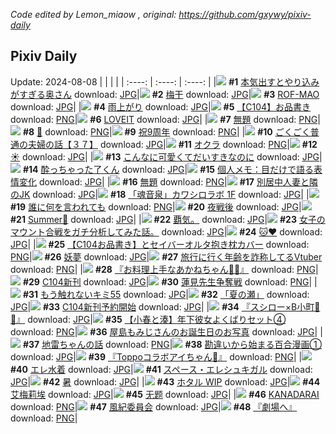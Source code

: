 *Code edited by Lemon_miaow , original: https://github.com/gxywy/pixiv-daily*
## Pixiv Daily 
Update: 2024-08-08
|      |      |      |
| :----: | :----: | :----: |
|![](https://pximg.lemonmiaow.xyz/c/240x480/img-master/img/2024/08/06/00/05/46/121218846_p0_master1200.jpg) **#1** [本気出すとやり込みがすぎる奥さん](https://www.pixiv.net/artworks/121218846) download: [JPG](https://pximg.lemonmiaow.xyz/img-original/img/2024/08/06/00/05/46/121218846_p0.jpg)|![](https://pximg.lemonmiaow.xyz/c/240x480/img-master/img/2024/08/06/07/30/03/121226026_p0_master1200.jpg) **#2** [梅干](https://www.pixiv.net/artworks/121226026) download: [JPG](https://pximg.lemonmiaow.xyz/img-original/img/2024/08/06/07/30/03/121226026_p0.jpg)|![](https://pximg.lemonmiaow.xyz/c/240x480/img-master/img/2024/08/07/00/00/13/121247336_p0_master1200.jpg) **#3** [ROF-MAO](https://www.pixiv.net/artworks/121247336) download: [JPG](https://pximg.lemonmiaow.xyz/img-original/img/2024/08/07/00/00/13/121247336_p0.jpg)|
|![](https://pximg.lemonmiaow.xyz/c/240x480/img-master/img/2024/08/07/00/00/13/121247338_p0_master1200.jpg) **#4** [雨上がり](https://www.pixiv.net/artworks/121247338) download: [JPG](https://pximg.lemonmiaow.xyz/img-original/img/2024/08/07/00/00/13/121247338_p0.jpg)|![](https://pximg.lemonmiaow.xyz/c/240x480/img-master/img/2024/08/06/00/00/39/121218460_p0_master1200.jpg) **#5** [【C104】お品書き](https://www.pixiv.net/artworks/121218460) download: [PNG](https://pximg.lemonmiaow.xyz/img-original/img/2024/08/06/00/00/39/121218460_p0.png)|![](https://pximg.lemonmiaow.xyz/c/240x480/img-master/img/2024/08/07/00/00/13/121247335_p0_master1200.jpg) **#6** [LOVEIT](https://www.pixiv.net/artworks/121247335) download: [JPG](https://pximg.lemonmiaow.xyz/img-original/img/2024/08/07/00/00/13/121247335_p0.jpg)|
|![](https://pximg.lemonmiaow.xyz/c/240x480/img-master/img/2024/08/06/00/16/40/121219264_p0_master1200.jpg) **#7** [無題](https://www.pixiv.net/artworks/121219264) download: [PNG](https://pximg.lemonmiaow.xyz/img-original/img/2024/08/06/00/16/40/121219264_p0.png)|![](https://pximg.lemonmiaow.xyz/c/240x480/img-master/img/2024/08/07/01/18/21/121250147_p0_master1200.jpg) **#8** [💫](https://www.pixiv.net/artworks/121250147) download: [PNG](https://pximg.lemonmiaow.xyz/img-original/img/2024/08/07/01/18/21/121250147_p0.png)|![](https://pximg.lemonmiaow.xyz/c/240x480/img-master/img/2024/08/06/17/00/04/121234882_p0_master1200.jpg) **#9** [祝9周年](https://www.pixiv.net/artworks/121234882) download: [PNG](https://pximg.lemonmiaow.xyz/img-original/img/2024/08/06/17/00/04/121234882_p0.png)|
|![](https://pximg.lemonmiaow.xyz/c/240x480/img-master/img/2024/08/06/17/00/07/121234900_p0_master1200.jpg) **#10** [ごくごく普通の夫婦の話【３７】](https://www.pixiv.net/artworks/121234900) download: [JPG](https://pximg.lemonmiaow.xyz/img-original/img/2024/08/06/17/00/07/121234900_p0.jpg)|![](https://pximg.lemonmiaow.xyz/c/240x480/img-master/img/2024/08/06/20/35/13/121240338_p0_master1200.jpg) **#11** [オクラ](https://www.pixiv.net/artworks/121240338) download: [PNG](https://pximg.lemonmiaow.xyz/img-original/img/2024/08/06/20/35/13/121240338_p0.png)|![](https://pximg.lemonmiaow.xyz/c/240x480/img-master/img/2024/08/06/02/27/17/121222428_p0_master1200.jpg) **#12** [☀](https://www.pixiv.net/artworks/121222428) download: [JPG](https://pximg.lemonmiaow.xyz/img-original/img/2024/08/06/02/27/17/121222428_p0.jpg)|
|![](https://pximg.lemonmiaow.xyz/c/240x480/img-master/img/2024/08/06/00/22/24/121219466_p0_master1200.jpg) **#13** [こんなに可愛くてだいすきなのに](https://www.pixiv.net/artworks/121219466) download: [JPG](https://pximg.lemonmiaow.xyz/img-original/img/2024/08/06/00/22/24/121219466_p0.jpg)|![](https://pximg.lemonmiaow.xyz/c/240x480/img-master/img/2024/08/07/00/01/14/121247537_p0_master1200.jpg) **#14** [酔っちゃった了くん](https://www.pixiv.net/artworks/121247537) download: [JPG](https://pximg.lemonmiaow.xyz/img-original/img/2024/08/07/00/01/14/121247537_p0.jpg)|![](https://pximg.lemonmiaow.xyz/c/240x480/img-master/img/2024/08/06/15/44/14/121224895_p0_master1200.jpg) **#15** [個人メモ：目だけで語る表情変化](https://www.pixiv.net/artworks/121224895) download: [JPG](https://pximg.lemonmiaow.xyz/img-original/img/2024/08/06/15/44/14/121224895_p0.jpg)|
|![](https://pximg.lemonmiaow.xyz/c/240x480/img-master/img/2024/08/06/00/15/55/121219238_p0_master1200.jpg) **#16** [無題](https://www.pixiv.net/artworks/121219238) download: [PNG](https://pximg.lemonmiaow.xyz/img-original/img/2024/08/06/00/15/55/121219238_p0.png)|![](https://pximg.lemonmiaow.xyz/c/240x480/img-master/img/2024/08/07/04/23/57/121252966_p0_master1200.jpg) **#17** [別居中人妻と隣のJK](https://www.pixiv.net/artworks/121252966) download: [JPG](https://pximg.lemonmiaow.xyz/img-original/img/2024/08/07/04/23/57/121252966_p0.jpg)|![](https://pximg.lemonmiaow.xyz/c/240x480/img-master/img/2024/08/06/12/00/11/121229823_p0_master1200.jpg) **#18** [「魂音泉」カワシロラボ 1F](https://www.pixiv.net/artworks/121229823) download: [JPG](https://pximg.lemonmiaow.xyz/img-original/img/2024/08/06/12/00/11/121229823_p0.jpg)|
|![](https://pximg.lemonmiaow.xyz/c/240x480/img-master/img/2024/08/07/00/01/15/121247539_p0_master1200.jpg) **#19** [誰に何を言われても](https://www.pixiv.net/artworks/121247539) download: [PNG](https://pximg.lemonmiaow.xyz/img-original/img/2024/08/07/00/01/15/121247539_p0.png)|![](https://pximg.lemonmiaow.xyz/c/240x480/img-master/img/2024/08/06/01/10/44/121220896_p0_master1200.jpg) **#20** [夜戦後](https://www.pixiv.net/artworks/121220896) download: [JPG](https://pximg.lemonmiaow.xyz/img-original/img/2024/08/06/01/10/44/121220896_p0.jpg)|![](https://pximg.lemonmiaow.xyz/c/240x480/img-master/img/2024/08/07/00/00/46/121247469_p0_master1200.jpg) **#21** [Summer🌻](https://www.pixiv.net/artworks/121247469) download: [JPG](https://pximg.lemonmiaow.xyz/img-original/img/2024/08/07/00/00/46/121247469_p0.jpg)|
|![](https://pximg.lemonmiaow.xyz/c/240x480/img-master/img/2024/08/07/03/42/01/121252540_p0_master1200.jpg) **#22** [覇気。](https://www.pixiv.net/artworks/121252540) download: [JPG](https://pximg.lemonmiaow.xyz/img-original/img/2024/08/07/03/42/01/121252540_p0.jpg)|![](https://pximg.lemonmiaow.xyz/c/240x480/img-master/img/2024/08/07/20/35/24/121270200_p0_master1200.jpg) **#23** [女子のマウント合戦をガチ分析してみた話。](https://www.pixiv.net/artworks/121270200) download: [JPG](https://pximg.lemonmiaow.xyz/img-original/img/2024/08/07/20/35/24/121270200_p0.jpg)|![](https://pximg.lemonmiaow.xyz/c/240x480/img-master/img/2024/08/06/00/00/13/121218363_p0_master1200.jpg) **#24** [🐱♥](https://www.pixiv.net/artworks/121218363) download: [JPG](https://pximg.lemonmiaow.xyz/img-original/img/2024/08/06/00/00/13/121218363_p0.jpg)|
|![](https://pximg.lemonmiaow.xyz/c/240x480/img-master/img/2024/08/06/00/00/51/121218498_p0_master1200.jpg) **#25** [【C104お品書き】とセイバーオルタ抱き枕カバー](https://www.pixiv.net/artworks/121218498) download: [PNG](https://pximg.lemonmiaow.xyz/img-original/img/2024/08/06/00/00/51/121218498_p0.png)|![](https://pximg.lemonmiaow.xyz/c/240x480/img-master/img/2024/08/06/01/26/44/121221279_p0_master1200.jpg) **#26** [妖夢](https://www.pixiv.net/artworks/121221279) download: [JPG](https://pximg.lemonmiaow.xyz/img-original/img/2024/08/06/01/26/44/121221279_p0.jpg)|![](https://pximg.lemonmiaow.xyz/c/240x480/img-master/img/2024/08/06/21/04/09/121241334_p0_master1200.jpg) **#27** [旅行に行く年齢を詐称してるVtuber](https://www.pixiv.net/artworks/121241334) download: [PNG](https://pximg.lemonmiaow.xyz/img-original/img/2024/08/06/21/04/09/121241334_p0.png)|
|![](https://pximg.lemonmiaow.xyz/c/240x480/img-master/img/2024/08/06/13/29/44/121231307_p0_master1200.jpg) **#28** [『お料理上手なあかねちゃん🥘🍳』](https://www.pixiv.net/artworks/121231307) download: [PNG](https://pximg.lemonmiaow.xyz/img-original/img/2024/08/06/13/29/44/121231307_p0.png)|![](https://pximg.lemonmiaow.xyz/c/240x480/img-master/img/2024/08/06/18/24/30/121236824_p0_master1200.jpg) **#29** [C104新刊](https://www.pixiv.net/artworks/121236824) download: [JPG](https://pximg.lemonmiaow.xyz/img-original/img/2024/08/06/18/24/30/121236824_p0.jpg)|![](https://pximg.lemonmiaow.xyz/c/240x480/img-master/img/2024/08/06/11/30/15/121229302_p0_master1200.jpg) **#30** [蓮見先生争奪戦](https://www.pixiv.net/artworks/121229302) download: [PNG](https://pximg.lemonmiaow.xyz/img-original/img/2024/08/06/11/30/15/121229302_p0.png)|
|![](https://pximg.lemonmiaow.xyz/c/240x480/img-master/img/2024/08/06/14/32/10/121232287_p0_master1200.jpg) **#31** [もう触れないキミ55](https://www.pixiv.net/artworks/121232287) download: [JPG](https://pximg.lemonmiaow.xyz/img-original/img/2024/08/06/14/32/10/121232287_p0.jpg)|![](https://pximg.lemonmiaow.xyz/c/240x480/img-master/img/2024/08/06/00/00/16/121218377_p0_master1200.jpg) **#32** [「夏の瀬」](https://www.pixiv.net/artworks/121218377) download: [JPG](https://pximg.lemonmiaow.xyz/img-original/img/2024/08/06/00/00/16/121218377_p0.jpg)|![](https://pximg.lemonmiaow.xyz/c/240x480/img-master/img/2024/08/06/14/20/40/121232101_p0_master1200.jpg) **#33** [C104新刊予約開始](https://www.pixiv.net/artworks/121232101) download: [JPG](https://pximg.lemonmiaow.xyz/img-original/img/2024/08/06/14/20/40/121232101_p0.jpg)|
|![](https://pximg.lemonmiaow.xyz/c/240x480/img-master/img/2024/08/06/13/18/27/121231118_p0_master1200.jpg) **#34** [『スシロー×B小町🍨🌟』](https://www.pixiv.net/artworks/121231118) download: [JPG](https://pximg.lemonmiaow.xyz/img-original/img/2024/08/06/13/18/27/121231118_p0.jpg)|![](https://pximg.lemonmiaow.xyz/c/240x480/img-master/img/2024/08/06/20/27/24/121240115_p0_master1200.jpg) **#35** [【小春と湊】年下彼女よくばりセット④](https://www.pixiv.net/artworks/121240115) download: [PNG](https://pximg.lemonmiaow.xyz/img-original/img/2024/08/06/20/27/24/121240115_p0.png)|![](https://pximg.lemonmiaow.xyz/c/240x480/img-master/img/2024/08/06/00/14/03/121219169_p0_master1200.jpg) **#36** [屋島もみじさんのお誕生日のお写真](https://www.pixiv.net/artworks/121219169) download: [JPG](https://pximg.lemonmiaow.xyz/img-original/img/2024/08/06/00/14/03/121219169_p0.jpg)|
|![](https://pximg.lemonmiaow.xyz/c/240x480/img-master/img/2024/08/06/18/08/53/121236441_p0_master1200.jpg) **#37** [地雷ちゃんの話](https://www.pixiv.net/artworks/121236441) download: [PNG](https://pximg.lemonmiaow.xyz/img-original/img/2024/08/06/18/08/53/121236441_p0.png)|![](https://pximg.lemonmiaow.xyz/c/240x480/img-master/img/2024/08/07/12/33/08/121259789_p0_master1200.jpg) **#38** [勘違いから始まる百合漫画①](https://www.pixiv.net/artworks/121259789) download: [JPG](https://pximg.lemonmiaow.xyz/img-original/img/2024/08/07/12/33/08/121259789_p0.jpg)|![](https://pximg.lemonmiaow.xyz/c/240x480/img-master/img/2024/08/06/13/23/12/121231201_p0_master1200.jpg) **#39** [『Toppoコラボアイちゃん🌟』](https://www.pixiv.net/artworks/121231201) download: [PNG](https://pximg.lemonmiaow.xyz/img-original/img/2024/08/06/13/23/12/121231201_p0.png)|
|![](https://pximg.lemonmiaow.xyz/c/240x480/img-master/img/2024/08/06/20/47/08/121240671_p0_master1200.jpg) **#40** [エレ水着](https://www.pixiv.net/artworks/121240671) download: [JPG](https://pximg.lemonmiaow.xyz/img-original/img/2024/08/06/20/47/08/121240671_p0.jpg)|![](https://pximg.lemonmiaow.xyz/c/240x480/img-master/img/2024/08/06/16/45/38/121234600_p0_master1200.jpg) **#41** [スペース・エレシュキガル](https://www.pixiv.net/artworks/121234600) download: [JPG](https://pximg.lemonmiaow.xyz/img-original/img/2024/08/06/16/45/38/121234600_p0.jpg)|![](https://pximg.lemonmiaow.xyz/c/240x480/img-master/img/2024/08/06/14/01/23/121231795_p0_master1200.jpg) **#42** [暑](https://www.pixiv.net/artworks/121231795) download: [JPG](https://pximg.lemonmiaow.xyz/img-original/img/2024/08/06/14/01/23/121231795_p0.jpg)|
|![](https://pximg.lemonmiaow.xyz/c/240x480/img-master/img/2024/08/06/10/58/06/121228809_p0_master1200.jpg) **#43** [ホタル WIP](https://www.pixiv.net/artworks/121228809) download: [JPG](https://pximg.lemonmiaow.xyz/img-original/img/2024/08/06/10/58/06/121228809_p0.jpg)|![](https://pximg.lemonmiaow.xyz/c/240x480/img-master/img/2024/08/06/20/13/14/121239740_p0_master1200.jpg) **#44** [艾梅莉埃](https://www.pixiv.net/artworks/121239740) download: [JPG](https://pximg.lemonmiaow.xyz/img-original/img/2024/08/06/20/13/14/121239740_p0.jpg)|![](https://pximg.lemonmiaow.xyz/c/240x480/img-master/img/2024/08/06/00/38/36/121219995_p0_master1200.jpg) **#45** [无题](https://www.pixiv.net/artworks/121219995) download: [JPG](https://pximg.lemonmiaow.xyz/img-original/img/2024/08/06/00/38/36/121219995_p0.jpg)|
|![](https://pximg.lemonmiaow.xyz/c/240x480/img-master/img/2024/08/06/19/03/21/121237846_p0_master1200.jpg) **#46** [KANADARAI](https://www.pixiv.net/artworks/121237846) download: [PNG](https://pximg.lemonmiaow.xyz/img-original/img/2024/08/06/19/03/21/121237846_p0.png)|![](https://pximg.lemonmiaow.xyz/c/240x480/img-master/img/2024/08/06/00/00/19/121218393_p0_master1200.jpg) **#47** [風紀委員会](https://www.pixiv.net/artworks/121218393) download: [JPG](https://pximg.lemonmiaow.xyz/img-original/img/2024/08/06/00/00/19/121218393_p0.jpg)|![](https://pximg.lemonmiaow.xyz/c/240x480/img-master/img/2024/08/06/13/27/53/121231274_p0_master1200.jpg) **#48** [『劇場へ』](https://www.pixiv.net/artworks/121231274) download: [PNG](https://pximg.lemonmiaow.xyz/img-original/img/2024/08/06/13/27/53/121231274_p0.png)|
